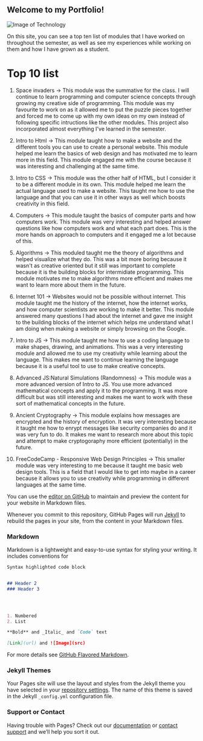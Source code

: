 ## Welcome to my Portfolio!
![Image of Technology](https://www.cpacanada.ca/-/media/site/operational/ec-education-certification/images/g10269-ec.jpg)

On this site, you can see a top ten list of modules that I have worked on throughout the semester, as well as see my experiences while working on them and how I have grown as a student.

# Top 10 list
1. Space invaders -> This module was the summative for the class. I will continue to learn programming and computer science concepts through growing my creative side of programming. This module was my favourite to work on as it allowed me to put the puzzle pieces together and forced me to come up with my own ideas on my own instead of following specific intructions like the other modules. This project also incorporated almost everything I've learned in the semester.

2. Intro to Html -> This module taught how to make a website and the different tools you can use to create a personal website. This module helped me learn the basics of web design and has motivated me to learn more in this field. This module engaged me with the course because it was interesting and challenging at the same time. 

3. Intro to CSS -> This module was the other half of HTML, but I consider it to be a different module in its own. This module helped me learn the actual language used to make a website. This taught me how to use the language and that you can use it in other ways as well which boosts creativity in this field. 

4. Computers -> This module taught the basics of computer parts and how computers work. This module was very interesting and helped answer questions like how computers work and what each part does. This is the more hands on approach to computers and it engaged me a lot because of this.

5. Algorithms -> This moduled taught me the theory of algorithms and helped visualize what they do. This was a bit more boring because it wasn't as creative oriented but it still was important to complete because it is the building blocks for intermidiate programming. This module motivates me to make algorithms more efficient and makes me want to learn more about them in the future.

6. Internet 101 -> Websites would not be possible without internet. This module taught me the history of the internet, how the internet works, and how computer scientists are working to make it better. This module answered many questions I had about the internet and gave me insight to the building blocks of the internet which helps me understand what I am doing when making a website or simply browsing on the Google. 
7. Intro to JS -> This module taught me how to use a coding language to make shapes, drawing, and animations. This was a very interesting module and allowed me to use my creativity while learning about the language. This makes me want to continue learning the language because it is a useful tool to use to make creative concepts.

8. Advanced JS:Natural Simulations (Randomness) -> This module was a more advanced version of Intro to JS. You use more advanced mathematical concepts and apply it to the programming. It was more difficult but was still interesting and makes me want to work with these sort of mathematical concepts in the future.

9. Ancient Cryptography -> This module explains how messages are encrypted and the history of encryption. It was very interesting because it taught me how to enrypt messages like security companies do and it was very fun to do. It makes me want to research more about this topic and attempt to make cryptogoraphy more efficient (potentially) in the future.

10. FreeCodeCamp - Responsive Web Design Principles -> This smaller module was very interesting to me because it taught me basic web design tools. This is a field that I would like to get into maybe in a career because it allows you to use creativity while programming in different languages at the same time. 






You can use the [editor on GitHub](https://github.com/ChrisVodden/Portfolio/edit/master/index.md) to maintain and preview the content for your website in Markdown files.

Whenever you commit to this repository, GitHub Pages will run [Jekyll](https://jekyllrb.com/) to rebuild the pages in your site, from the content in your Markdown files.

### Markdown

Markdown is a lightweight and easy-to-use syntax for styling your writing. It includes conventions for

```markdown
Syntax highlighted code block


## Header 2
### Header 3




1. Numbered
2. List

**Bold** and _Italic_ and `Code` text

[Link](url) and ![Image](src)
```

For more details see [GitHub Flavored Markdown](https://guides.github.com/features/mastering-markdown/).

### Jekyll Themes

Your Pages site will use the layout and styles from the Jekyll theme you have selected in your [repository settings](https://github.com/ChrisVodden/Portfolio/settings). The name of this theme is saved in the Jekyll `_config.yml` configuration file.

### Support or Contact

Having trouble with Pages? Check out our [documentation](https://help.github.com/categories/github-pages-basics/) or [contact support](https://github.com/contact) and we’ll help you sort it out.
